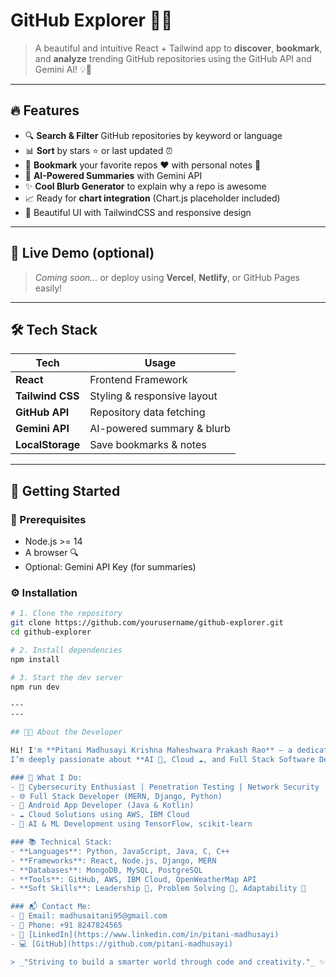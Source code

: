 # GitHub Explorer 🐙✨

> A beautiful and intuitive React + Tailwind app to **discover**, **bookmark**, and **analyze** trending GitHub repositories using the GitHub API and Gemini AI! 💡🚀

---

## 🔥 Features

- 🔍 **Search & Filter** GitHub repositories by keyword or language  
- 📊 **Sort** by stars ⭐ or last updated ⏰  
- 💾 **Bookmark** your favorite repos ❤️ with personal notes 📝  
- 🤖 **AI-Powered Summaries** with Gemini API  
- ✨ **Cool Blurb Generator** to explain why a repo is awesome  
- 📈 Ready for **chart integration** (Chart.js placeholder included)  
- 🎨 Beautiful UI with TailwindCSS and responsive design  

---

## 🎥 Live Demo (optional)
> _Coming soon..._ or deploy using **Vercel**, **Netlify**, or GitHub Pages easily!

---

## 🛠️ Tech Stack

| Tech             | Usage                           |
|------------------|----------------------------------|
| **React**        | Frontend Framework               |
| **Tailwind CSS** | Styling & responsive layout      |
| **GitHub API**   | Repository data fetching         |
| **Gemini API**   | AI-powered summary & blurb       |
| **LocalStorage** | Save bookmarks & notes           |

---

## 🚀 Getting Started

### 🧰 Prerequisites
- Node.js >= 14
- A browser 🔍
- Optional: Gemini API Key (for summaries)

### ⚙️ Installation

```bash
# 1. Clone the repository
git clone https://github.com/yourusername/github-explorer.git
cd github-explorer

# 2. Install dependencies
npm install

# 3. Start the dev server
npm run dev

---
---

## 👨‍💻 About the Developer

Hi! I'm **Pitani Madhusayi Krishna Maheshwara Prakash Rao** — a dedicated and enthusiastic **B.Tech CSE (AI & DS)** student at **Bonam Venkata Chalamayya Engineering College**, Andhra Pradesh. 🎓  
I’m deeply passionate about **AI 🤖, Cloud ☁️, and Full Stack Software Development 💻**.

### 🌟 What I Do:
- 🔐 Cybersecurity Enthusiast | Penetration Testing | Network Security
- 🌐 Full Stack Developer (MERN, Django, Python)
- 📱 Android App Developer (Java & Kotlin)
- ☁️ Cloud Solutions using AWS, IBM Cloud
- 🧠 AI & ML Development using TensorFlow, scikit-learn

### 📚 Technical Stack:
- **Languages**: Python, JavaScript, Java, C, C++
- **Frameworks**: React, Node.js, Django, MERN
- **Databases**: MongoDB, MySQL, PostgreSQL
- **Tools**: GitHub, AWS, IBM Cloud, OpenWeatherMap API
- **Soft Skills**: Leadership 💪, Problem Solving 🧩, Adaptability 🌱

### 📬 Contact Me:
- 📧 Email: madhusaitani95@gmail.com  
- 📱 Phone: +91 8247824565  
- 🔗 [LinkedIn](https://www.linkedin.com/in/pitani-madhusayi)  
- 💻 [GitHub](https://github.com/pitani-madhusayi)

> _"Striving to build a smarter world through code and creativity."_ ✨

